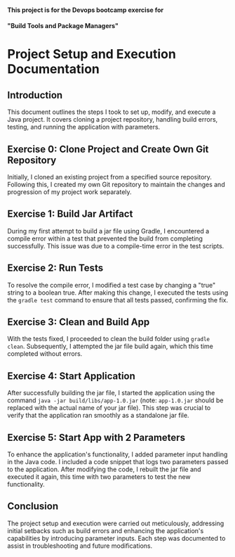 #### This project is for the Devops bootcamp exercise for 
#### "Build Tools and Package Managers" 


# Project Setup and Execution Documentation

## Introduction
This document outlines the steps I took to set up, modify, and execute a Java project. It covers cloning a project repository, handling build errors, testing, and running the application with parameters.

## Exercise 0: Clone Project and Create Own Git Repository

Initially, I cloned an existing project from a specified source repository. Following this, I created my own Git repository to maintain the changes and progression of my project work separately.

## Exercise 1: Build Jar Artifact

During my first attempt to build a jar file using Gradle, I encountered a compile error within a test that prevented the build from completing successfully. This issue was due to a compile-time error in the test scripts.

## Exercise 2: Run Tests

To resolve the compile error, I modified a test case by changing a "true" string to a boolean true. After making this change, I executed the tests using the `gradle test` command to ensure that all tests passed, confirming the fix.

## Exercise 3: Clean and Build App

With the tests fixed, I proceeded to clean the build folder using `gradle clean`. Subsequently, I attempted the jar file build again, which this time completed without errors.

## Exercise 4: Start Application

After successfully building the jar file, I started the application using the command `java -jar build/libs/app-1.0.jar` (note: `app-1.0.jar` should be replaced with the actual name of your jar file). This step was crucial to verify that the application ran smoothly as a standalone jar file.

## Exercise 5: Start App with 2 Parameters

To enhance the application's functionality, I added parameter input handling in the Java code. I included a code snippet that logs two parameters passed to the application. After modifying the code, I rebuilt the jar file and executed it again, this time with two parameters to test the new functionality.

## Conclusion

The project setup and execution were carried out meticulously, addressing initial setbacks such as build errors and enhancing the application's capabilities by introducing parameter inputs. Each step was documented to assist in troubleshooting and future modifications.
